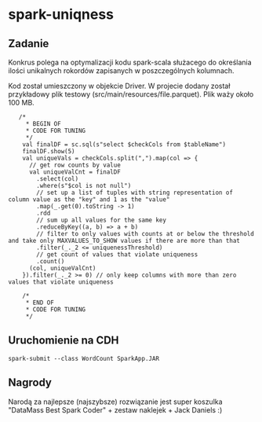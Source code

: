 # spark-uniqness

## Zadanie
Konkrus polega na optymalizacji kodu spark-scala służacego do określania ilości unikalnych rokordów zapisanych w poszczególnych kolumnach. 

Kod został umieszczony w objekcie Driver. W projecie dodany został przykładowy plik testowy (src/main/resources/file.parquet). Plik waży około 100 MB.


```
   /*
     * BEGIN OF
     * CODE FOR TUNING
     */
    val finalDF = sc.sql(s"select $checkCols from $tableName")
    finalDF.show(5)
    val uniqueVals = checkCols.split(",").map(col => {
      // get row counts by value
      val uniqueValCnt = finalDF
        .select(col)
        .where(s"$col is not null")
        // set up a list of tuples with string representation of column value as the "key" and 1 as the "value"
        .map(_.get(0).toString -> 1)
        .rdd
        // sum up all values for the same key
        .reduceByKey((a, b) => a + b)
        // filter to only values with counts at or below the threshold and take only MAXVALUES_TO_SHOW values if there are more than that
        .filter(_._2 <= uniquenessThreshold)
        // get count of values that violate uniqueness
        .count()
      (col, uniqueValCnt)
    }).filter(_._2 >= 0) // only keep columns with more than zero values that violate uniqueness

    /*
     * END OF
     * CODE FOR TUNING
     */

```

## Uruchomienie na CDH

```
spark-submit --class WordCount SparkApp.JAR
```

## Nagrody
Narodą za najlepsze (najszybsze) rozwiązanie jest super koszulka "DataMass Best Spark Coder" + zestaw naklejek + Jack Daniels :)










